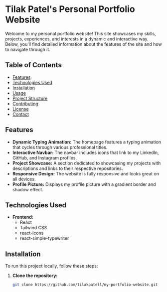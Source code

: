 # Tilak Patel's Personal Portfolio Website

Welcome to my personal portfolio website! This site showcases my skills, projects, experiences, and interests in a dynamic and interactive way. Below, you'll find detailed information about the features of the site and how to navigate through it.

## Table of Contents

- [Features](#features)
- [Technologies Used](#technologies-used)
- [Installation](#installation)
- [Usage](#usage)
- [Project Structure](#project-structure)
- [Contributing](#contributing)
- [License](#license)
- [Contact](#contact)

## Features

- **Dynamic Typing Animation:** The homepage features a typing animation that cycles through various professional titles.
- **Interactive Navbar:** The navbar includes icons that link to my LinkedIn, GitHub, and Instagram profiles.
- **Project Showcase:** A section dedicated to showcasing my projects with descriptions and links to their respective repositories.
- **Responsive Design:** The website is fully responsive and looks great on all devices.
- **Profile Picture:** Displays my profile picture with a gradient border and shadow effect.

## Technologies Used

- **Frontend:**
  - React
  - Tailwind CSS
  - react-icons
  - react-simple-typewriter

## Installation

To run this project locally, follow these steps:

1. **Clone the repository:**

   ```bash
   git clone https://github.com/tilakpatell/my-portfolio-website.git
